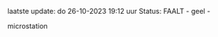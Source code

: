 laatste update: 
do 26-10-2023 19:12   uur 
Status: FAALT - geel - 
<div class="service Y">microstation</div>